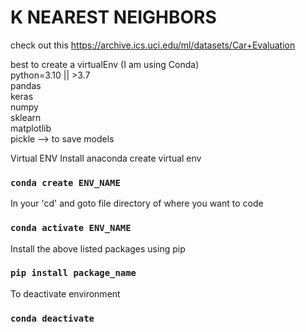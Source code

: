 # K NEAREST NEIGHBORS

check out this 
https://archive.ics.uci.edu/ml/datasets/Car+Evaluation

best to create a virtualEnv (I am using Conda)  
python=3.10 || >3.7  
pandas  
keras  
numpy  
sklearn  
matplotlib  
pickle --> to save models


Virtual ENV
Install anaconda
create virtual env
### `conda create ENV_NAME`
In your 'cd' and goto file directory of where you want to code
### `conda activate ENV_NAME`
Install the above listed packages using pip
### `pip install package_name`

To deactivate environment
### `conda deactivate`
